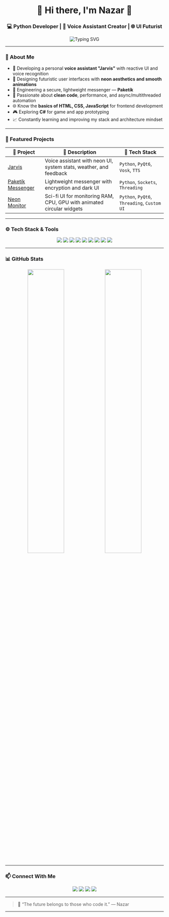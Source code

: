 <h1 align="center">🚀 Hi there, I'm Nazar 👋</h1>
<h3 align="center">💻 Python Developer | 🤖 Voice Assistant Creator | 🌐 UI Futurist</h3>

<p align="center">
  <img src="https://readme-typing-svg.demolab.com?font=Fira+Code&size=22&pause=1000&center=true&vCenter=true&width=500&lines=Jarvis+Builder+%7C+Neon+UI+Fan;Messenger+Maker+%7C+Code+Lover;Clean+Code+%7C+Fast+Apps+%7C+Bright+Ideas" alt="Typing SVG" />
</p>

---

### 🧠 About Me

- 🤖 Developing a personal **voice assistant "Jarvis"** with reactive UI and voice recognition  
- 🧪 Designing futuristic user interfaces with **neon aesthetics and smooth animations**  
- 🔐 Engineering a secure, lightweight messenger — **Paketík**  
- 🧼 Passionate about **clean code**, performance, and async/multithreaded automation  
- 🌐 Know the **basics of HTML, CSS, JavaScript** for frontend development  
- 🎮 Exploring **C#** for game and app prototyping  
- 📈 Constantly learning and improving my stack and architecture mindset

---

### 🚀 Featured Projects

| 🔧 Project | 📄 Description | 🧪 Tech Stack |
|-----------|----------------|---------------|
| [Jarvis](https://github.com/Nazar1Kazakov/jarvis) | Voice assistant with neon UI, system stats, weather, and feedback | `Python`, `PyQt6`, `Vosk`, `TTS` |
| [Paketík Messenger](https://github.com/Nazar1Kazakov/paketik) | Lightweight messenger with encryption and dark UI | `Python`, `Sockets`, `Threading` |
| [Neon Monitor](https://github.com/Nazar1Kazakov/neon-monitor) | Sci-fi UI for monitoring RAM, CPU, GPU with animated circular widgets | `Python`, `PyQt6`, `Threading`, `Custom UI` |

---

### ⚙️ Tech Stack & Tools

<div align="center">
  <img src="https://img.shields.io/badge/-Python-05122A?style=for-the-badge&logo=python" />
  <img src="https://img.shields.io/badge/-PyQt6-41CD52?style=for-the-badge&logo=qt&logoColor=white" />
  <img src="https://img.shields.io/badge/-HTML5-E34F26?style=for-the-badge&logo=html5&logoColor=white" />
  <img src="https://img.shields.io/badge/-CSS3-1572B6?style=for-the-badge&logo=css3" />
  <img src="https://img.shields.io/badge/-JavaScript-F7DF1E?style=for-the-badge&logo=javascript&logoColor=black" />
  <img src="https://img.shields.io/badge/-C%23-239120?style=for-the-badge&logo=c-sharp&logoColor=white" />
  <img src="https://img.shields.io/badge/-JSON-5E5C5C?style=for-the-badge&logo=json" />
  <img src="https://img.shields.io/badge/-Git-F05032?style=for-the-badge&logo=git&logoColor=white" />
  <img src="https://img.shields.io/badge/-Linux-FCC624?style=for-the-badge&logo=linux&logoColor=000" />
</div>

---

### 📊 GitHub Stats

<p align="center">
  <img src="https://github-readme-stats.vercel.app/api?username=Nazar1Kazakov&show_icons=true&theme=tokyonight&hide_border=true" width="48%" />
  <img src="https://github-readme-stats.vercel.app/api/top-langs/?username=Nazar1Kazakov&layout=compact&theme=tokyonight&hide_border=true" width="48%" />
</p>

---

### 📫 Connect With Me

<div align="center">
  <a href="https://t.me/Nazar1Kazakov"><img src="https://img.shields.io/badge/Telegram-2CA5E0?style=for-the-badge&logo=telegram&logoColor=white" /></a>
  <a href="mailto:kazakov.2000.nazar@gmail.com"><img src="https://img.shields.io/badge/Gmail-D14836?style=for-the-badge&logo=gmail&logoColor=white" /></a>
  <a href="https://github.com/Nazar1Kazakov"><img src="https://img.shields.io/badge/GitHub-181717?style=for-the-badge&logo=github&logoColor=white" /></a>
  <img src="https://img.shields.io/badge/Discord-yaloshkka-5865F2?style=for-the-badge&logo=discord&logoColor=white" />
</div>

---

> 💬 “The future belongs to those who code it.” — Nazar

---

<!-- Feel free to use or modify this README structure! -->

